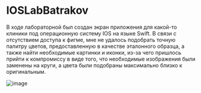 # IOSLabBatrakov
В ходе лабораторной был создан экран приложения для какой-то клиники под операционную систему IOS на языке Swift.
В связи с отсутствием доступа к фигме, мне не удалось подобрать точную палитру цветов, предоставленную в качестве эталонного образца, а также найти необходимые картинки и иконки, из-за чего пришлось прийти к компромиссу в виде того, что необходимые изображения были заменены на круги, а цвета были подобраны максимально близко к оригинальным.   
  
![image](https://github.com/monpasye/IOSLabBatrakov/assets/92627173/a5942541-d1c9-4545-8435-81f86657fc5e) 
